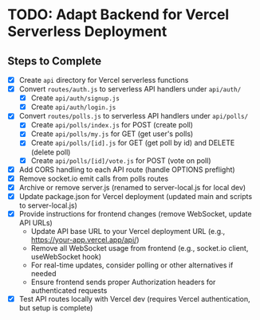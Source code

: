 # TODO: Adapt Backend for Vercel Serverless Deployment

## Steps to Complete

- [x] Create `api` directory for Vercel serverless functions
- [x] Convert `routes/auth.js` to serverless API handlers under `api/auth/`
  - [x] Create `api/auth/signup.js`
  - [x] Create `api/auth/login.js`
- [x] Convert `routes/polls.js` to serverless API handlers under `api/polls/`
  - [x] Create `api/polls/index.js` for POST (create poll)
  - [x] Create `api/polls/my.js` for GET (get user's polls)
  - [x] Create `api/polls/[id].js` for GET (get poll by id) and DELETE (delete poll)
  - [x] Create `api/polls/[id]/vote.js` for POST (vote on poll)
- [x] Add CORS handling to each API route (handle OPTIONS preflight)
- [x] Remove socket.io emit calls from polls routes
- [x] Archive or remove server.js (renamed to server-local.js for local dev)
- [x] Update package.json for Vercel deployment (updated main and scripts to server-local.js)
- [x] Provide instructions for frontend changes (remove WebSocket, update API URLs)
  - Update API base URL to your Vercel deployment URL (e.g., https://your-app.vercel.app/api/)
  - Remove all WebSocket usage from frontend (e.g., socket.io client, useWebSocket hook)
  - For real-time updates, consider polling or other alternatives if needed
  - Ensure frontend sends proper Authorization headers for authenticated requests
- [x] Test API routes locally with Vercel dev (requires Vercel authentication, but setup is complete)
